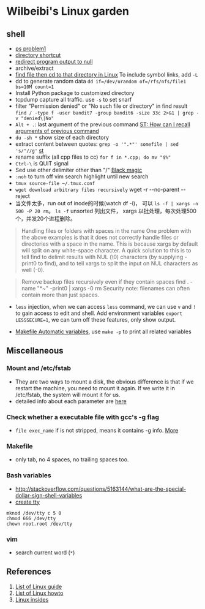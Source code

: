 # Wilbeibi's Linux garden

## shell
+ [ps problem1][ps1]
+ [directory shortcut][cdpath]
+ [redirect program output to null][redirect]
+ archive/extract
+ [find file then cd to that directory in Linux][findcd]
  To include symbol links, add `-L`
+ dd to generate random data `dd if=/dev/urandom of=/rfs/nfs/file1 bs=10M count=1`
+ Install Python package to customized directory
+ tcpdump capture all traffic. use `-s` to set snarf
+ filter "Permission denied" or "No such file or directory" in find result `find / -type f -user bandit7 -group bandit6 -size 33c 2>&1 | grep -v "denied\|No"`
+ `Alt + .`: last argument of the previous command [ST: How can I recall arguments of previous command][recall]
+ `du -sh *` show size of each directory
+ extract content between quotes: `grep -o '".*"' somefile | sed 's/"//g'` [st][extract_quote]
+ rename suffix (all cpp files to cc) `for f in *.cpp; do mv "$%"`
+ `Ctrl-\` is QUIT signal
+ Sed use other delimiter other than "/" [Black magic][bm]
+ `:noh` to turn off vim search highlight until new search
+ `tmux source-file ~/.tmux.conf`
+ `wget download arbitrary files recursively`
  wget -r --no-parent --reject
+ 当文件太多，run out of inode的时候(watch df -i)， 可以 `ls -f | xargs -n 500 -P 20 rm`。 `ls -f` unsorted 列出文件， xargs 以批处理，每次处理500个，并发20个进程删除。
> Handling files or folders with spaces in the name
One problem with the above examples is that it does not correctly handle files or directories with a space in the name. This is because xargs by default will split on any white-space character. A quick solution to this is to tell find to delimit results with NUL (\0) characters (by supplying -print0 to find), and to tell xargs to split the input on NUL characters as well (-0).

> Remove backup files recursively even if they contain spaces
> find . -name "\*~" -print0 | xargs -0 rm
> Security note: filenames can often contain more than just spaces.


+ `less` injection, when we can access `less` command, we can use `v` and `!` to gain access to edit and shell. Add environment variables
  `export LESSSECURE=1`, we can turn off these features, only show output.

+ [Makefile Automatic variables](http://www.gnu.org/software/make/manual/html_node/Automatic-Variables.html#Automatic-Variables), use `make -p` to print all related variables

## Miscellaneous
### Mount and /etc/fstab
+ They are two ways to mount a disk, the obvious difference is that if we restart
the machine, you need to mount it again. If we write it in /etc/fstab, the system
will mount it for us.
+ detailed info about each parameter are [here][mount]
### Check whether a executable file with gcc's -g flag
+ `file exec_name` if is not stripped, means it contains -g info. [More][strip]
### Makefile
+ only tab, no 4 spaces, no trailing spaces too.
### Bash variables
+ http://stackoverflow.com/questions/5163144/what-are-the-special-dollar-sign-shell-variables
+ [create tty](http://unix.stackexchange.com/questions/157313/accidentally-deleted-dev-tty-how-to-bring-it-back-on-debian7)
```
mknod /dev/tty c 5 0
chmod 666 /dev/tty
chown root.root /dev/tty
```
### vim
+ search current word (`*`)
## References
1. [List of Linux guide][guide]
2. [List of Linux howto][howto]
3. [Linux insides][insides]

[guide]: http://www.tldp.org/guides.html
[howto]: http://tldp.org/HOWTO/HOWTO-INDEX/howtos.html
[mount]: https://www.freebsd.org/doc/handbook/mount-unmount.html
[insides]: https://0xax.gitbooks.io/linux-insides/content/index.html
[ps1]: http://unix.stackexchange.com/questions/104821/how-to-stop-a-background-process
[cdpath]: http://unix.stackexchange.com/questions/1469/bash-directory-shortcuts
[redirect]: http://www.cyberciti.biz/faq/how-to-redirect-output-and-errors-to-devnull/
[findcd]: http://stackoverflow.com/questions/3458461/find-file-then-cd-to-that-directory-in-linux
[strip]: http://unix.stackexchange.com/questions/2969/what-are-stripped-and-not-stripped-executables-in-unix
[recall]: http://stackoverflow.com/questions/3371294/how-can-i-recall-the-argument-of-the-previous-bash-command
[extract_quote]: http://unix.stackexchange.com/questions/137030/how-do-i-extract-the-content-of-quoted-strings-from-the-output-of-a-command
[bm]: http://unix.stackexchange.com/questions/39800/how-to-replace-a-string-with-a-string-containing-slash-with-sed
[wget]: http://stackoverflow.com/questions/273743/using-wget-to-recursively-fetch-a-directory-with-arbitrary-files-in-it
